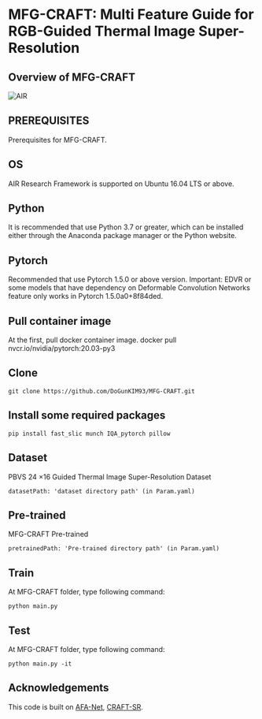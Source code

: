  

# MFG-CRAFT: Multi Feature Guide for RGB-Guided Thermal Image Super-Resolution

## Overview of MFG-CRAFT
![AIR](https://github.com/DoGunKIM93/MFG-CRAFT/assets/16958744/6e1523bc-214a-4cbc-b6aa-4288113a49c6)

## PREREQUISITES
Prerequisites for MFG-CRAFT.

## OS
AIR Research Framework is supported on Ubuntu 16.04 LTS or above.

## Python
It is recommended that use Python 3.7 or greater, which can be installed either through the Anaconda package manager or the Python website.

## Pytorch
Recommended that use Pytorch 1.5.0 or above version.
Important: EDVR or some models that have dependency on Deformable Convolution Networks feature only works in Pytorch 1.5.0a0+8f84ded.

## Pull container image
At the first, pull docker container image.
docker pull nvcr.io/nvidia/pytorch:20.03-py3

## Clone
```
git clone https://github.com/DoGunKIM93/MFG-CRAFT.git
```

## Install some required packages
```
pip install fast_slic munch IQA_pytorch pillow
```

## Dataset
PBVS 24 ×16 Guided Thermal Image Super-Resolution Dataset
```
datasetPath: 'dataset directory path' (in Param.yaml)
```

## Pre-trained
MFG-CRAFT Pre-trained
```
pretrainedPath: 'Pre-trained directory path' (in Param.yaml)
```

## Train 
At MFG-CRAFT folder, type following command:
```
python main.py
```
## Test
At MFG-CRAFT folder, type following command:
```
python main.py -it
```

## Acknowledgements
This code is built on [AFA-Net](https://github.com/DoGunKIM93/AFA-Net-And-Joint-IRLPRNet), [CRAFT-SR](https://github.com/AVC2-UESTC/CRAFT-SR/tree/main?tab=readme-ov-file).
